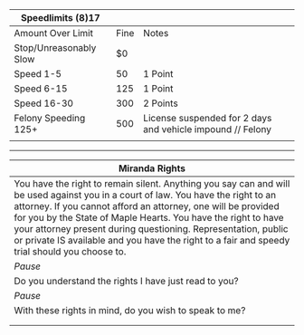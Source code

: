 | Speedlimits (8)17 |  |  |
| --- | --- | --- |
| Amount Over Limit | Fine | Notes |
| Stop/Unreasonably Slow | $0 |  |
| Speed 1-5 | 50 | 1 Point |
| Speed  6-15 | 125 | 1 Point |
| Speed  16-30 | 300 | 2 Points |
| Felony Speeding 125+ | 500 | License suspended for 2 days and vehicle impound // Felony |
|  |  |  |


------------------


| Miranda Rights |
| --- |
| You have the right to remain silent. Anything you say can and will be used against you in a court of law. You have the right to an attorney. If you cannot afford an attorney, one will be provided for you by the State of Maple Hearts. You have the right to have your attorney present during questioning. Representation, public or private IS available and you have the right to a fair and speedy trial should you choose to. |
| *Pause* |
| Do you understand the rights I have just read to you?  |
| *Pause* |
| With these rights in mind, do you wish to speak to me? |
|  |
|  |
